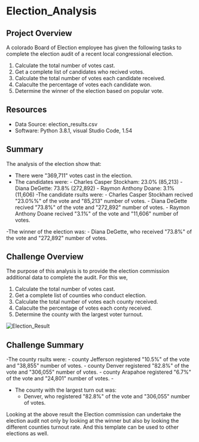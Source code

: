 
# Election_Analysis

## Project Overview 

A colorado Board of Election employee has given the following tasks to complete the election audit of a recent local congressional election.

1. Calculate the total number of votes cast.
2. Get a complete list of candidates who recived votes.
3. Calculate the total number of votes each candidate received.
4. Calaculte the percentage of votes each candidate won.
5. Determine the winner of the election based on popular vote.

## Resources
- Data Source: election_results.csv
- Software: Python 3.8.1, visual Studio Code, 1.54

## Summary
The analysis of the election show that:
- There were "369,711" votes cast in the election.
- The candidates were:
      - Charles Casper Stockham: 23.0% (85,213)
      - Diana DeGette: 73.8% (272,892)
      - Raymon Anthony Doane: 3.1% (11,606)
-The candidate rsults were:
        - Charles Casper Stockham recived "23.0%%" of the vote and "85,213" number of votes.
        - Diana DeGette recived "73.8%" of the vote and "272,892" number of votes.
        - Raymon Anthony Doane recived "3.1%" of the vote and "11,606" number of votes.
        
 -The winner of the election was:
    - Diana DeGette, who received "73.8%" of the vote and "272,892" number of votes.
  
## Challenge Overview

The purpose of this analysis is to provide the election commission additional data to complete the audit. 
For this we, 
1. Calculate the total number of votes cast.
2. Get a complete list of counties who conduct election.
3. Calculate the total number of votes each county received.
4. Calaculte the percentage of votes each conty received.
5. Determine the county with the largest voter turnout.

![Election_Result](https://user-images.githubusercontent.com/78656720/110666374-499cf500-8197-11eb-88be-3a098a069332.png)

## Challenge Summary
-The county rsults were:
        - county Jefferson registered "10.5%" of the vote and "38,855" number of votes.
        - county Denver registered "82.8%" of the vote and "306,055" number of votes.
        - county Arapahoe registered "6.7%" of the vote and "24,801" number of votes.
        - 
 - The county with the largest turn out was:
    - Denver, who registered "82.8%" of the vote and "306,055" number of votes.
  
Looking at the above result the Election commission can undertake the election audit not only by looking at the winner but also by looking the different counties turnout rate. And this template can be used to other elections as well.


